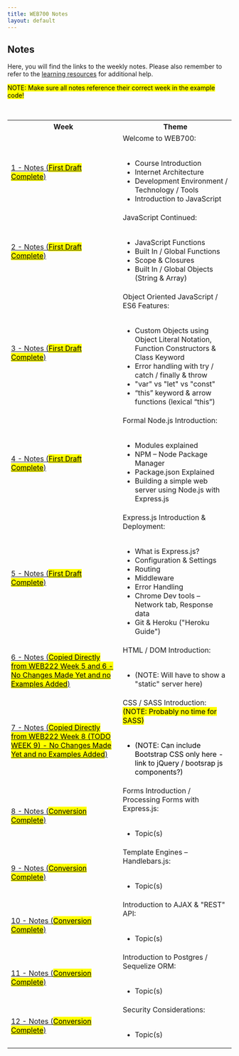 ```yaml
---
title: WEB700 Notes
layout: default
---
```


## Notes

Here, you will find the links to the weekly notes.  Please also remember to refer to the [learning resources](/resources) for additional help.

<mark>NOTE: Make sure all notes reference their correct week in the example code!</mark>

<br>

<table>
<tbody><tr>
<th id="tbl6">Week</th>
<th id="tbl7">Theme</th>
</tr>
<tr>
<td headers="tbl6"><a href="/web700/notes/week01">1 - Notes (<mark>First Draft Complete</mark>)</a></td>
<td headers="tbl7">
Welcome to WEB700:<br /><br />
<ul>
<li>Course Introduction</li>
<li>Internet Architecture</li>
<li>Development Environment / Technology / Tools</li>
<li>Introduction to JavaScript</li>
</ul>
</td>
</tr>
<tr>
<td headers="tbl6"><a href="/web700/notes/week02">2 - Notes (<mark>First Draft Complete</mark>)</a></td>
<td headers="tbl7">
JavaScript Continued:<br /><br />
<ul>
<li>JavaScript Functions</li><li>Built In / Global Functions</li><li>Scope &amp; Closures</li><li>Built In / Global Objects (String &amp; Array)</li>
</ul>
</td>
</tr>
<tr>
<td headers="tbl6"><a href="/web700/notes/week03">3 - Notes (<mark>First Draft Complete</mark>)</a></td>
<td headers="tbl7">
Object Oriented JavaScript / ES6 Features:<br /><br />
<ul>
<li>Custom Objects using Object Literal Notation, Function Constructors & Class Keyword</li>
<li>Error handling with try / catch / finally & throw</li>
<li>"var" vs "let" vs "const"</li>
<li>“this” keyword & arrow functions (lexical “this”)</li>
</ul>
</td>
</tr>
<tr>
<td headers="tbl6"><a href="/web700/notes/week04">4 - Notes (<mark>First Draft Complete</mark>)</a></td>
<td headers="tbl7">
Formal Node.js Introduction:<br /><br />
<ul>
<li>Modules explained</li>
<li>NPM – Node Package Manager</li>
<li>Package.json Explained</li>
<li>Building a simple web server using Node.js with Express.js</li>
</ul>
</td>
</tr>
<tr>
<td headers="tbl6"><a href="/web700/notes/week05">5 - Notes (<mark>First Draft Complete</mark>)</a></td>
<td headers="tbl7">
Express.js Introduction &amp; Deployment:<br /><br />
<ul>
<li>What is Express.js?</li>
<li>Configuration & Settings</li>
<li>Routing</li>
<li>Middleware</li>
<li>Error Handling</li>
<li>Chrome Dev tools – Network tab, Response data</li>
<li>Git &amp; Heroku ("Heroku Guide")</li>
</ul>
</td>
</tr>
<tr>
<td headers="tbl6"><a href="/web700/notes/week06">6 - Notes (<mark>Copied Directly from WEB222 Week 5 and 6 - No Changes Made Yet and no Examples Added</mark>)</a></td>
<td headers="tbl7">
HTML / DOM Introduction:<br /><br />
<ul>
<li>(NOTE: Will have to show a "static" server here)</li>
</ul>
</td>
</tr>
<tr>
<td headers="tbl6"><a href="/web700/notes/week07">7 - Notes (<mark>Copied Directly from WEB222 Week 8 (TODO WEEK 9) - No Changes Made Yet and no Examples Added</mark>)</a></td>
<td headers="tbl7">
CSS / SASS Introduction: <mark>(<mark>NOTE: Probably no time for SASS</mark>)<br /><br />
<ul>
<li>(NOTE: Can include Bootstrap CSS only here - link to jQuery / bootsrap js components?)</li>
</ul>
</mark></td>
</tr>
<tr>
<td headers="tbl6"><a href="/web700/notes/week08">8 - Notes (<mark>Conversion Complete</mark>)</a></td>
<td headers="tbl7">
Forms Introduction / Processing Forms with Express.js:<br /><br />
<ul>
<li>Topic(s)</li>
</ul>
</td>
</tr>
<tr>
<td headers="tbl6"><a href="/web700/notes/week09">9 - Notes (<mark>Conversion Complete</mark>)</a></td>
<td headers="tbl7">
Template Engines – Handlebars.js:<br /><br />
<ul>
<li>Topic(s)</li>
</ul>
</td>
</tr>
<tr>
<td headers="tbl6"><a href="/web700/notes/week10">10 - Notes (<mark>Conversion Complete</mark>)</a></td>
<td headers="tbl7">
Introduction to AJAX &amp; "REST" API:<br /><br />
<ul>
<li>Topic(s)</li>
</ul>
</td>
</tr>
<tr>
<td headers="tbl6"><a href="/web700/notes/week11">11 - Notes (<mark>Conversion Complete</mark>)</a></td>
<td headers="tbl7">
Introduction to Postgres / Sequelize ORM:<br /><br />
<ul>
<li>Topic(s)</li>
</ul>
</td>
</tr>
<tr>
<td headers="tbl6"><a href="/web700/notes/week12">12 - Notes (<mark>Conversion Complete</mark>)</a></td>
<td headers="tbl7">
Security Considerations:<br /><br />
<ul>
<li>Topic(s)</li>
</ul>  
</td>
</tr>
</tbody></table>
